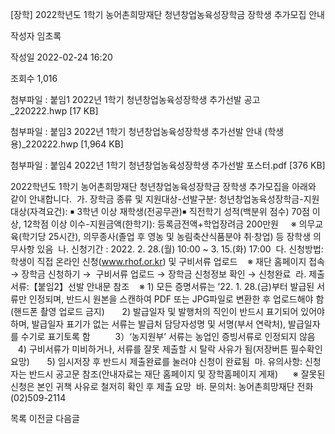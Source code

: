 [장학] 2022학년도 1학기 농어촌희망재단 청년창업농육성장학금 장학생 추가모집 안내



작성자
임초록


작성일
2022-02-24 16:20


조회수
1,016


첨부파일 : 붙임1 2022년 1학기 청년창업농육성장학생 추가선발 공고\_220222.hwp [17 KB]  

첨부파일 : 붙임3 2022년 1학기 청년창업농육성장학생 추가선발 안내 (학생용)\_220222.hwp [1,964 KB]  

첨부파일 : 붙임4 2022년 1학기 청년창업농육성장학생 추가선발 포스터.pdf [376 KB]


﻿2022학년도 1학기 농어촌희망재단 청년창업농육성장학금 장학생 추가모집을 아래와 같이 안내합니다.  가. 장학금 종류 및 지원대상-선발구분: 청년창업농육성장학금-지원대상(자격요건): ￭ 3학년 이상 재학생(전공무관)￭ 직전학기 성적(백분위 점수) 70점 이상, 12학점 이상 이수-지원금액(한학기): 등록금전액+학업장려금 200만원     ※ 의무교육(학기당 25시간), 의무종사(졸업 후 영농 및 농림축산식품분야 취·창업) 등 장학생 의무사항 있음  나. 신청기간 : 2022. 2. 28.(월) 10:00 ~ 3. 15.(화) 17:00  다. 신청방법: 학생이 직접 온라인 신청(www.rhof.or.kr) 및 구비서류 업로드    ※ 재단 홈페이지 접속 → 장학금 신청하기 →  구비서류 업로드 → 장학금 신청정보 확인 → 신청완료  라. 제출서류:【붙임2】선발 안내문 참조    ※ 1) 모든 증명서류는 ’22. 1. 28.(금)부터 발급된 서류만 인정되며, 반드시 원본을 스캔하여 PDF 또는 JPG파일로 변환한 후 업로드해야 함 (핸드폰 촬영 업로드 금지)       2) 발급일자 및 발행처의 직인이 반드시 표기되어 있어야 하며, 발급일자 표기가 없는 서류는 발급처 담당자성명 및 서명(부서 연락처), 발급일자를 수기로 표기토록 함   　　3）‘농지원부’ 서류는 농업인 증빙서류로 인정되지 않음       4) 구비서류가 미비하거나, 서류를 잘못 제출할 시 탈락 사유가 됨(저장버튼 필수확인 요망)       5) 임시저장 후 반드시 제출완료를 눌러야 신청이 완료됨  마. 유의사항: 신청자는 반드시 공고문 참조(안내자료는 재단 홈페이지 및 장학홈페이지 게재)      ※ 잘못된 신청은 본인 귀책 사유로 철저히 확인 후 제출 요망  바. 문의처: 농어촌희망재단 전화(02)509-2114





목록
이전글
다음글




